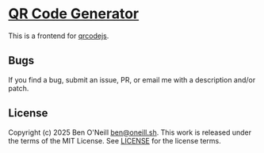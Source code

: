 # [QR Code Generator](https://oneill.sh/apps/qr)

This is a frontend for [qrcodejs](https://github.com/davidshimjs/qrcodejs).

## Bugs

If you find a bug, submit an issue, PR, or email me with a description and/or patch.

## License

Copyright (c) 2025 Ben O'Neill <ben@oneill.sh>. This work is released under the
terms of the MIT License. See [LICENSE](LICENSE) for the license terms.

